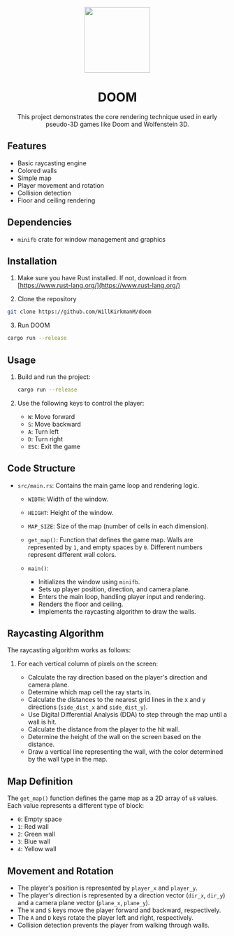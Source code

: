 <p align="center">
  <img src="https://avatars.githubusercontent.com/u/138057124?s=200&v=4" width="150" />
</p>
<h1 align="center">DOOM</h1>

<p align="center">This project demonstrates the core rendering technique used in early pseudo-3D games like Doom and Wolfenstein 3D.</p>

## Features

- Basic raycasting engine
- Colored walls
- Simple map
- Player movement and rotation
- Collision detection
- Floor and ceiling rendering

## Dependencies

- `minifb` crate for window management and graphics

## Installation

1.  Make sure you have Rust installed. If not, download it from [https://www.rust-lang.org/](https://www.rust-lang.org/)

2. Clone the repository
```bash
git clone https://github.com/WillKirkmanM/doom
```

3. Run DOOM
```bash
cargo run --release
```

## Usage

1.  Build and run the project:

    ```bash
    cargo run --release
    ```

2.  Use the following keys to control the player:

    -   `W`: Move forward
    -   `S`: Move backward
    -   `A`: Turn left
    -   `D`: Turn right
    -   `ESC`: Exit the game

## Code Structure

-   `src/main.rs`: Contains the main game loop and rendering logic.

    -   `WIDTH`: Width of the window.
    -   `HEIGHT`: Height of the window.
    -   `MAP_SIZE`: Size of the map (number of cells in each dimension).
    -   `get_map()`: Function that defines the game map. Walls are represented by `1`, and empty spaces by `0`. Different numbers represent different wall colors.
    -   `main()`:

        -   Initializes the window using `minifb`.
        -   Sets up player position, direction, and camera plane.
        -   Enters the main loop, handling player input and rendering.
        -   Renders the floor and ceiling.
        -   Implements the raycasting algorithm to draw the walls.

## Raycasting Algorithm

The raycasting algorithm works as follows:

1.  For each vertical column of pixels on the screen:

    -   Calculate the ray direction based on the player's direction and camera plane.
    -   Determine which map cell the ray starts in.
    -   Calculate the distances to the nearest grid lines in the x and y directions (`side_dist_x` and `side_dist_y`).
    -   Use Digital Differential Analysis (DDA) to step through the map until a wall is hit.
    -   Calculate the distance from the player to the hit wall.
    -   Determine the height of the wall on the screen based on the distance.
    -   Draw a vertical line representing the wall, with the color determined by the wall type in the map.

## Map Definition

The `get_map()` function defines the game map as a 2D array of `u8` values. Each value represents a different type of block:

-   `0`: Empty space
-   `1`: Red wall
-   `2`: Green wall
-   `3`: Blue wall
-   `4`: Yellow wall

## Movement and Rotation

-   The player's position is represented by `player_x` and `player_y`.
-   The player's direction is represented by a direction vector (`dir_x`, `dir_y`) and a camera plane vector (`plane_x`, `plane_y`).
-   The `W` and `S` keys move the player forward and backward, respectively.
-   The `A` and `D` keys rotate the player left and right, respectively.
-   Collision detection prevents the player from walking through walls.
